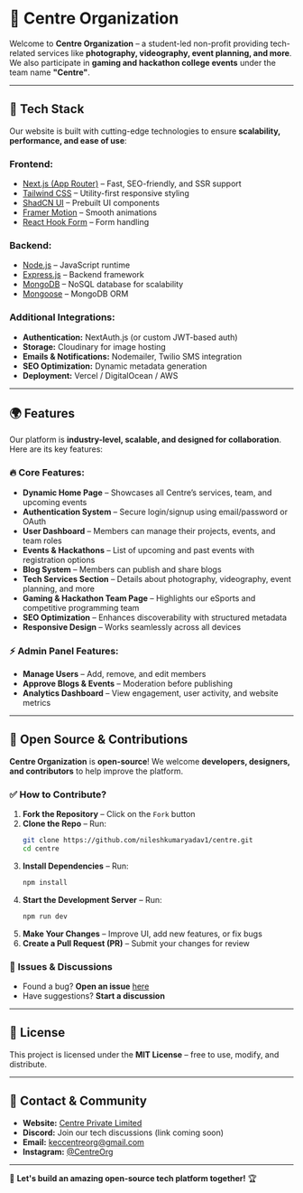 # 🌟 Centre Organization

Welcome to **Centre Organization** – a student-led non-profit providing tech-related services like **photography, videography, event planning, and more**. We also participate in **gaming and hackathon college events** under the team name **"Centre"**.

---

## 🚀 Tech Stack
Our website is built with cutting-edge technologies to ensure **scalability, performance, and ease of use**:

### **Frontend:**
- [Next.js (App Router)](https://nextjs.org/) – Fast, SEO-friendly, and SSR support
- [Tailwind CSS](https://tailwindcss.com/) – Utility-first responsive styling
- [ShadCN UI](https://ui.shadcn.com/) – Prebuilt UI components
- [Framer Motion](https://www.framer.com/motion/) – Smooth animations
- [React Hook Form](https://react-hook-form.com/) – Form handling

### **Backend:**
- [Node.js](https://nodejs.org/) – JavaScript runtime
- [Express.js](https://expressjs.com/) – Backend framework
- [MongoDB](https://www.mongodb.com/) – NoSQL database for scalability
- [Mongoose](https://mongoosejs.com/) – MongoDB ORM

### **Additional Integrations:**
- **Authentication:** NextAuth.js (or custom JWT-based auth)
- **Storage:** Cloudinary for image hosting
- **Emails & Notifications:** Nodemailer, Twilio SMS integration
- **SEO Optimization:** Dynamic metadata generation
- **Deployment:** Vercel / DigitalOcean / AWS

---

## 🌍 Features
Our platform is **industry-level, scalable, and designed for collaboration**. Here are its key features:

### 🔥 **Core Features:**
- **Dynamic Home Page** – Showcases all Centre’s services, team, and upcoming events
- **Authentication System** – Secure login/signup using email/password or OAuth
- **User Dashboard** – Members can manage their projects, events, and team roles
- **Events & Hackathons** – List of upcoming and past events with registration options
- **Blog System** – Members can publish and share blogs
- **Tech Services Section** – Details about photography, videography, event planning, and more
- **Gaming & Hackathon Team Page** – Highlights our eSports and competitive programming team
- **SEO Optimization** – Enhances discoverability with structured metadata
- **Responsive Design** – Works seamlessly across all devices

### ⚡ **Admin Panel Features:**
- **Manage Users** – Add, remove, and edit members
- **Approve Blogs & Events** – Moderation before publishing
- **Analytics Dashboard** – View engagement, user activity, and website metrics

---

## 🎉 Open Source & Contributions
**Centre Organization** is **open-source**! We welcome **developers, designers, and contributors** to help improve the platform.

### ✅ **How to Contribute?**
1. **Fork the Repository** – Click on the `Fork` button
2. **Clone the Repo** – Run:
   ```bash
   git clone https://github.com/nileshkumaryadav1/centre.git
   cd centre
   ```
3. **Install Dependencies** – Run:
   ```bash
   npm install
   ```
4. **Start the Development Server** – Run:
   ```bash
   npm run dev
   ```
5. **Make Your Changes** – Improve UI, add new features, or fix bugs
6. **Create a Pull Request (PR)** – Submit your changes for review

### 🔖 **Issues & Discussions**
- Found a bug? **Open an issue** [here](https://github.com/nileshkumaryadav1/centre/issues)
- Have suggestions? **Start a discussion**

---

## 📜 License
This project is licensed under the **MIT License** – free to use, modify, and distribute.

---

## 💬 Contact & Community
- **Website:** [Centre Private Limited](https://centreorg.vercel.app)
- **Discord:** Join our tech discussions (link coming soon)
- **Email:** keccentreorg@gmail.com
- **Instagram:** [@CentreOrg](https://instagram.com/centre_kec1)

---

🚀 **Let's build an amazing open-source tech platform together!** 🏆
